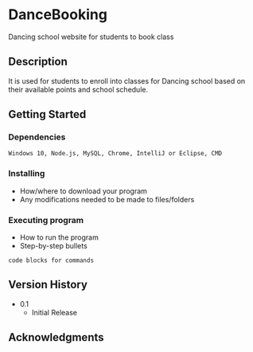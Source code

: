 # DanceBooking
Dancing school website for students to book class

## Description
It is used for students to enroll into classes for Dancing school based on their available points and school schedule. 

## Getting Started
### Dependencies
    Windows 10, Node.js, MySQL, Chrome, IntelliJ or Eclipse, CMD

### Installing

* How/where to download your program
* Any modifications needed to be made to files/folders

### Executing program

* How to run the program
* Step-by-step bullets
```
code blocks for commands
```

## Version History

* 0.1
    * Initial Release

## Acknowledgments


